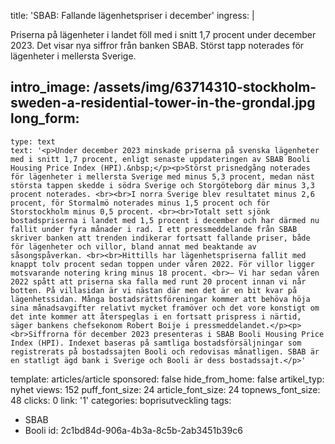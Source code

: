 title: 'SBAB: Fallande lägenhetspriser i december'
ingress: |
  <p>Priserna på lägenheter i landet föll med i snitt 1,7 procent under december 2023. Det visar nya siffror från banken SBAB. Störst tapp noterades för lägenheter i mellersta Sverige.
  </p>
  
intro_image: /assets/img/63714310-stockholm-sweden-a-residential-tower-in-the-grondal.jpg
long_form:
  -
    type: text
    text: '<p>Under december 2023 minskade priserna på svenska lägenheter med i snitt 1,7 procent, enligt senaste uppdateringen av SBAB Booli Housing Price Index (HPI).&nbsp;</p><p>Störst prisnedgång noterades för lägenheter i mellersta Sverige med minus 5,3 procent, medan näst största tappen skedde i södra Sverige och Storgöteborg där minus 3,3 procent noterades. <br><br>I norra Sverige blev resultatet minus 2,6 procent, för Stormalmö noterades minus 1,5 procent och för Storstockholm minus 0,5 procent. <br><br>Totalt sett sjönk bostadspriserna i landet med 1,5 procent i december och har därmed nu fallit under fyra månader i rad. I ett pressmeddelande från SBAB skriver banken att trenden indikerar fortsatt fallande priser, både för lägenheter och villor, bland annat med beaktande av såsongspåverkan. <br><br>Hittills har lägenhetspriserna fallit med knappt tolv procent sedan toppen under våren 2022. För villor ligger motsvarande notering kring minus 18 procent. <br>– Vi har sedan våren 2022 spått att priserna ska falla med runt 20 procent innan vi når botten. På villasidan är vi nästan där men det är en bit kvar på lägenhetssidan. Många bostadsrättsföreningar kommer att behöva höja sina månadsavgifter relativt mycket framöver och det vore konstigt om det inte kommer att återspeglas i en fortsatt prispress i närtid, säger bankens chefsekonom Robert Boije i pressmeddelandet.</p><p><br>Siffrorna för december 2023 presenteras i SBAB Booli Housing Price Index (HPI). Indexet baseras på samtliga bostadsförsäljningar som registrerats på bostadssajten Booli och redovisas månatligen. SBAB är en statligt ägd bank i Sverige och Booli är dess bostadssajt.</p>'
template: articles/article
sponsored: false
hide_from_home: false
artikel_typ: nyhet
views: 152
puff_font_size: 24
article_font_size: 24
topnews_font_size: 48
clicks: 0
link: '1'
categories: boprisutveckling
tags:
  - SBAB
  - Booli
id: 2c1bd84d-906a-4b3a-8c5b-2ab3451b39c6
